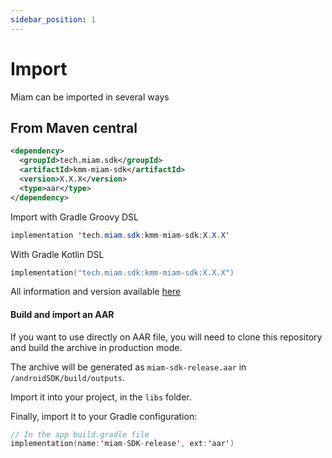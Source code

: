 ```yaml
---
sidebar_position: 1
---
```


# Import

Miam can be imported in several ways

## From Maven central

``` xml
<dependency>
  <groupId>tech.miam.sdk</groupId>
  <artifactId>kmm-miam-sdk</artifactId>
  <version>X.X.X</version>
  <type>aar</type>
</dependency>
```

Import with Gradle Groovy DSL

``` java
implementation 'tech.miam.sdk:kmm-miam-sdk:X.X.X'
```

With Gradle Kotlin DSL

``` kotlin
implementation("tech.miam.sdk:kmm-miam-sdk:X.X.X")
```

All information and version
available [here]('https://search.maven.org/artifact/tech.miam.sdk/kmm-miam-sdk')

#### Build and import an AAR

If you want to use directly on AAR file, you will need to clone this repository and build the
archive in production mode.

The archive will be generated as `miam-sdk-release.aar` in `/androidSDK/build/outputs`.

Import it into your project, in the `libs` folder.

Finally, import it to your Gradle configuration:

```kotlin
// In the app build.gradle file
implementation(name:'miam-SDK-release', ext:'aar')
```

